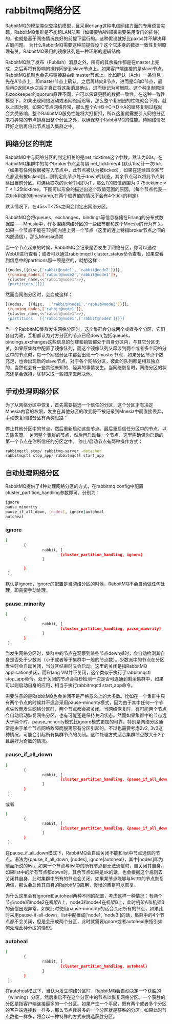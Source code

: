 # rabbitmq网络分区

RabbitMQ的模型类似交换机模型，且采用erlang这种电信网络方面的专用语言实现。RabbitMQ集群是不能跨LAN部署（如果要WAN部署需要采用专门的插件）的，也就是基于网络情况良好的前提下运行的。这种假设就好比paxos并不解决拜占庭问题。
为什么RabbitMQ需要这种前提假设？这个它本身的数据一致性复制原理有关。RabbitMQ采用的镜像队列是一种环形的逻辑结构.

RabbitMQ除了发布（Publish）消息之外，所有的其余操作都是在master上完成，之后再将有影响的操作同步到slave节点上。如果客户端连接的是slave节点，RabbitMQ机制也会先将链接路由到master节点上。比如确认（Ack）一条消息，先在A节点上，即master节点上确认，之后再转向B节点，进而是C和D节点，最后再D返回Ack之后才真正将这条消息确认，进而标记为可删除。这个种复制原理和zookeeper的quorum原理不同，它可以保证更强的数据一致性。在这种一致性模型下，如果出现网络波动或者网络延迟等，那么整个复制链的性能就会下降。就以上图为例，如果C节点网络异常，那么整个A->B->C->D->A的循环复制过程就会大受影响，整个RabbitMQ服务性能将大打折扣，所以这里就需要引入网络分区来将异常的节点排离出整个分区之外，以确保整个RabbitMQ的性能。待网络情况转好之后再将此节点加入集群之中。

## 网络分区的判定
RabbitMQ中与网络分区的判定相关的是net_ticktime这个参数，默认为60s。在RabbitMQ集群中的每个broker节点会每隔 net_ticktime/4 (默认15s)计一次tick（如果有任何数据被写入节点中，此节点被认为被ticked），如果在连续四次某节点都没有被ticked到，则判定此节点处于down的状态，其余节点可以将此节点剥离出当前分区。将连续四次的tick时间即为T，那么T的取值范围为 0.75ticktime < T < 1.25ticktime。下图可以形象的描述出这个取值范围的原因。（每个节点代表一次tick判定的timestamp,在两个临界值的情况下会有4个tick的判定）

默认情况下，在45s<T<75s之间会判定出网络分区。

RabbitMQ会将queues，exchanges，bindings等信息存储在Erlang的分布式数据库——Mnesia中，许多围绕网络分区的一些细节都和这个Mnesia的行为有关。如果一个节点不能在T时间内连上另一个节点（这里的连上特指broker节点之间的内部通信），那么Mnesia通常

当一个节点起来的时候，RabbitMQ会记录是否发生了网络分区，你可以通过WebUI进行查看；或者可以通过rabbitmqctl cluster_status命令查看，如果查看到信息中的partitions那一项是空的，就想这样：
```sh
[{nodes,[{disc,['rabbit@node1', 'rabbit@node2']}]},
 {running_nodes,['rabbit@node2','rabbit@node1']},
 {cluster_name,<<"rabbit@node1">>},
 {partitions,[]}]
```

然而当网络分区时，会变成这样：
```sh
[{nodes,  [{disc,  ['rabbit@node1','rabbit@node2']}]},
 {running_nodes,['rabbit@node1']},
 {cluster_name,<<"rabbit@node1">>},
 {partitions,  [{'rabbit@node1',['rabbit@node2']}]}]
```

当一个RabbitMQ集群发生网络分区时，这个集群会分成两个或者多个分区，它们各自为政，互相都认为对方分区的节点已经down,包括queues，bindings,exchanges这些信息的创建和销毁都处于自身分区内，与其它分区无关。如果原集群中配置了镜像队列，而这个镜像队列又牵涉到两个或者多个网络分区中的节点时，每一个网络分区中都会出现一个master节点，如果分区节点个数充足，也会出现新的slave节点，对于各个网络分区，彼此的队列都是相互独立的，当然也会有一些其他未知的、怪异的事情发生。当网络恢复时，网络分区的状态还是会保持，除非采取一些措施去解决他。

## 手动处理网络分区
为了从网络分区中恢复，首先需要挑选一个信任的分区，这个分区才有决定Mnesia内容的权限，发生在其他分区的改变将不被记录到Mnesia中而直接丢弃。手动恢复网络分区有两种思路：

停止其他分区中的节点，然后重新启动这些节点。最后重启信任分区中的节点，以去除告警。
关闭整个集群的节点，然后再启动每一个节点，这里需确保你启动的第一个节点在你所信任的分区之中。
停止/启动节点有两种操作方式：
```sh
rabbimqctl stop/ rabbitmq-server -detached
rabbitmqctl stop_app/ rabbitmqctl start_app
```

## 自动处理网络分区
RabbitMQ提供了4种处理网络分区的方式，在rabbitmq.config中配置cluster_partition_handling参数即可，分别为：
```sh
ignore
pause_minority
pause_if_all_down, [nodes], ignore|autoheal
autoheal
```

### ignore
```sh
[
        {
                rabbit, [
                        {cluster_partition_handling, ignore}
                ]

        }
 ].
```
默认是ignore，ignore的配置是当网络分区的时候，RabbitMQ不会自动做任何处理，即需要手动处理。

### pause_minority
```sh
[
        {
                rabbit, [
                        {cluster_partition_handling, pause_minority}
                ]
        }
 ].
```
当发生网络分区时，集群中的节点在观察到某些节点down掉时，会自动检测其自身是否处于少数派（小于或者等于集群中一般的节点数）。少数派中的节点在分区发生时会自动关闭，当分区结束时又会启动。这里的关闭是指RabbitMQ application关闭，而Erlang VM并不关闭，这个类似于执行了rabbitmqctl stop_app命令。处于关闭的节点会每秒检测一次是否可连通到剩余集群中，如果可以则启动自身的应用，相当于执行rabbitmqctl start_app命令。

需要注意的是RabbitMQ也会关闭不是严格意义上的大多数。比如在一个集群中只有两个节点的时候并不适合采用pause-minority模式，因为由于其中任何一个节点失败而发生网络分区时，两个节点都会被关闭。当网络恢复时，有可能两个节点会自动启动恢复网络分区，也有可能还是保持关闭状态。然而如果集群中的节点远大于两个时，pause_minority模式比ignore模式更加的可靠，特别是网络分区通常是由于单个节点网络故障而脱离原有分区引起的。不过也需要考虑2v2, 3v3这种情况，可能会引起所有集群节点的关闭。这种处理方式适合集群节点数大于2个且最好为奇数的情况。

### pause_if_all_down
```sh
[
        {
                rabbit, [
                        {cluster_partition_handling, {pause_if_all_down,  ['rabbit@node1'], ignore}}
                ]
        }
 ].
```
或者
```sh
[
        {
                rabbit, [
                        {cluster_partition_handling, {pause_if_all_down,  ['rabbit@node1'], autoheal}}
                ]
        }
 ].
```
在pause_if_all_down模式下，RabbitMQ会自动关闭不能和list中节点通信的节点。语法为{pause_if_all_down, [nodes], ignore|autoheal}，其中[nodes]即为前面所说的list。如果一个节点与list中的所有节点都无法通信时，自关闭其自身。如果list中的所有节点都down时，其余节点如果是ok的话，也会根据这个规则去关闭其自身，此时集群中所有的节点会关闭。如果某节点能够与list中的节点恢复通信，那么会启动其自身的RabbitMQ应用，慢慢的集群可以恢复。

为什么这里会有ignore和autoheal两种不同的配置，考虑这样一种情况：有两个节点node1和node2在机架A上，node3和node4在机架B上，此时机架A和机架B的通信出现异常，如果此时使用pause-minority的话会关闭所有的节点，如果此时采用pause-if-all-down，list中配置成[‘node1’, ‘node3’]的话，集群中的4个节点都不会关闭，但是会形成两个分区，此时就需要ignore或者autoheal来指引如何处理此种分区的情形。

### autoheal
```sh
[
        {
                rabbit, [
                        {cluster_partition_handling, autoheal}
                ]
        }
 ].
```
在autoheal模式下，当认为发生网络分区时，RabbitMQ会自动决定一个获胜的（winning）分区，然后重启不在这个分区中的节点以恢复网络分区。一个获胜的分区是指客户端连接最多的一个分区。如果产生一个平局，既有两个或者多个分区的客户端连接数一样多，那么节点数最多的一个分区就是获胜的分区。如果此时节点数也一样多，将会以一种特殊的方式来挑选获胜分区。